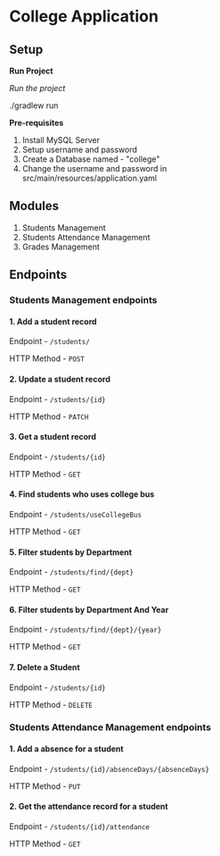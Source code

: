 # College Application

## Setup 

**Run Project** 

*Run the project*

./gradlew run

**Pre-requisites** 

1. Install MySQL Server
2. Setup username and password
3. Create a Database named - "college" 
4. Change the username and password in src/main/resources/application.yaml

## Modules 

1. Students Management
2. Students Attendance Management
3. Grades Management
   
## Endpoints 

### Students Management endpoints

#### 1. Add a student record 
Endpoint - ```/students/``` 

HTTP Method - `POST`


#### 2. Update a student record
Endpoint - ```/students/{id}``` 

HTTP Method - `PATCH`


#### 3. Get a student record
Endpoint - ```/students/{id}``` 

HTTP Method - `GET`

#### 4. Find students who uses college bus 

Endpoint - ```/students/useCollegeBus``` 

HTTP Method - `GET`

#### 5. Filter students by Department 

Endpoint - ```/students/find/{dept}``` 

HTTP Method - `GET`

#### 6. Filter students by Department And Year

Endpoint - ```/students/find/{dept}/{year}```

HTTP Method - `GET`


#### 7. Delete a Student

Endpoint - ```/students/{id}``` 

HTTP Method - `DELETE`

### Students Attendance Management endpoints

#### 1. Add a absence for a student  
Endpoint - ```/students/{id}/absenceDays/{absenceDays}``` 

HTTP Method - `PUT`

#### 2. Get the attendance record for a student 

Endpoint - ```/students/{id}/attendance```

HTTP Method - `GET`




